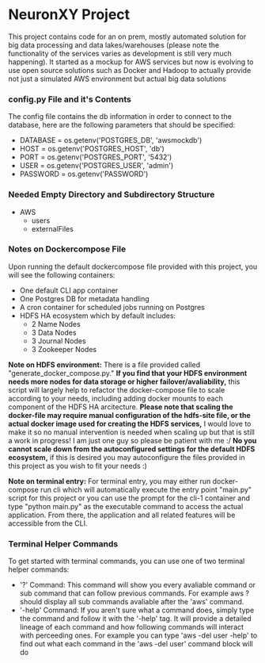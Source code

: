 # NeuronXY Project
This project contains code for an on prem, mostly automated solution for big data processing and data lakes/warehouses (please note the functionality of the services varies as development is still very much happening). It started as a mockup for AWS services but now is evolving to use open source solutions such as Docker and Hadoop to actually provide not just a simulated AWS environment but actual big data solutions

### config.py File and it's Contents
The config file contains the db information in order to connect to the database, here are the following parameters that should be specified:
- DATABASE = os.getenv('POSTGRES_DB', 'awsmockdb')
- HOST = os.getenv('POSTGRES_HOST', 'db')
- PORT = os.getenv('POSTGRES_PORT', '5432')
- USER = os.getenv('POSTGRES_USER', 'admin')
- PASSWORD = os.getenv('PASSWORD')

### Needed Empty Directory and Subdirectory Structure
- AWS
  - users
  - externalFiles

### Notes on Dockercompose File
Upon running the default dockercompose file provided with this project, you will see the following containers:
- One default CLI app container
- One Postgres DB for metadata handling
- A cron container for scheduled jobs running on Postgres
- HDFS HA ecosystem which by default includes:
   - 2 Name Nodes
   - 3 Data Nodes
   - 3 Journal Nodes
   - 3 Zookeeper Nodes

**Note on HDFS environment:** There is a file provided called "generate_docker_compose.py." **If you find that your HDFS environment needs more nodes for data storage or higher failover/avaliability,** this script will largely help to refactor the docker-compose file to scale according to your needs, including adding docker mounts to each component of the HDFS HA arcitecture. **Please note that scaling the docker-file may require manual configuration of the hdfs-site file, or the actual docker image used for creating the HDFS services,** I would love to make it so no manual intervention is needed when scaling up but that is still a work in progress! I am just one guy so please be patient with me :/ **No you cannot scale down from the autoconfigured settings for the default HDFS ecosystem,** if this is desired you may autoconfigure the files provided in this project as you wish to fit your needs :)

**Note on terminal entry:** For terminal entry, you may either run docker-compose run cli which will automatically execute the entry point "main.py" script for this project or you can use the prompt for the cli-1 container and type "python main.py" as the executable command to access the actual application. From there, the application and all related features will be accessible from the CLI. 

### Terminal Helper Commands
To get started with terminal commands, you can use one of two terminal helper commands:
- '?' Command: This command will show you every avaliable command or sub command that can follow previous commands. For example aws ? should display all sub commands avaliable after the 'aws' command.
- '-help' Command: If you aren't sure what a command does, simply type the command and follow it with the '-help' tag. It will provide a detailed lineage of each command and how following commands will interact with perceeding ones. For example you can type 'aws -del user -help' to find out what each command in the 'aws -del user' command block will do
